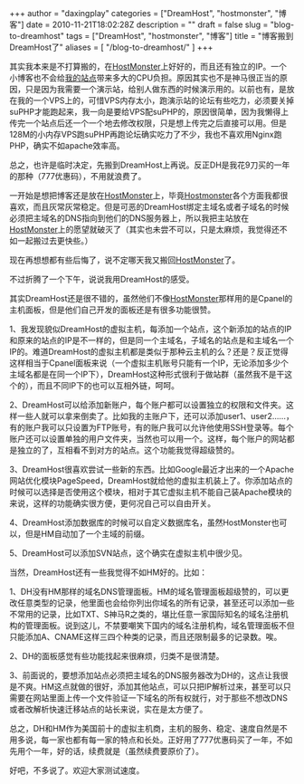 +++
author = "daxingplay"
categories = ["DreamHost", "hostmonster", "博客"]
date = 2010-11-21T18:02:28Z
description = ""
draft = false
slug = "blog-to-dreamhost"
tags = ["DreamHost", "hostmonster", "博客"]
title = "博客搬到DreamHost了"
aliases = [
    "/blog-to-dreamhost/"
]
+++


其实我本来是不打算搬的，在[HostMonster](http://www.hostmonster.com/track/daxingplay "美国著名虚拟主机提供商HostMonster")上好好的，而且还有独立的IP。一个小博客也不会给[我的站点](http://www.ojpal.com)带来多大的CPU负担。原因其实也不是神马很正当的原因，只是因为我需要一个演示站，给别人做东西的时候演示用的。以前也有，是放在我的一个VPS上的，可惜VPS内存太小，跑演示站的论坛有些吃力，必须要关掉suPHP才能跑起来，我一向是要给VPS配suPHP的，原因很简单，因为我懒得上传完一个站点后还一个一个地去修改权限，只是想上传完之后直接可以用。但是128M的小内存VPS跑suPHP再跑论坛确实吃力了不少，我也不喜欢用Nginx跑PHP，确实不如apache效率高。

总之，也许是临时决定，先搬到DreamHost上再说。反正DH是我花9刀买的一年的那种（777优惠码），不用就浪费了。

一开始是想把博客还是放在[HostMonster](http://www.hostmonster.com/track/daxingplay "美国著名虚拟主机提供商HostMonster")上，毕竟[Hostmonster](http://www.hostmonster.com/track/daxingplay "美国著名虚拟主机提供商HostMonster")各个方面我都很喜欢，而且灰常灰常稳定。但是可恶的DreamHost绑定主域名或者子域名的时候必须把主域名的DNS指向到他们的DNS服务器上，所以我把主站放在[HostMonster](http://www.hostmonster.com/track/daxingplay "美国著名虚拟主机提供商HostMonster")上的愿望就破灭了（其实也未尝不可以，只是太麻烦，我觉得还不如一起搬过去更快些。）

现在再想想都有些后悔了，说不定哪天我又搬回[HostMonster](http://www.hostmonster.com/track/daxingplay "美国著名虚拟主机提供商HostMonster")了。

不过折腾了一个下午，说说我用DreamHost的感受。

其实DreamHost还是很不错的，虽然他们不像[HostMonster](http://www.hostmonster.com/track/daxingplay "美国著名虚拟主机提供商HostMonster")那样用的是Cpanel的主机面板，但是他们自己开发的面板还是有很多功能很赞。

1、我发现貌似DreamHost的虚拟主机，每添加一个站点，这个新添加的站点的IP和原来的站点的IP是不一样的，但是同一个主域名，子域名的站点是和主域名一个IP的。难道DreamHost的虚拟主机都是类似于那种云主机的么？还是？反正觉得这样相当于Cpanel面板来说（一个虚拟主机账号只能有一个IP，无论添加多少个主域名都是在同一个IP下），DreamHost这种形式很利于做站群（虽然我不是干这个的），而且不同IP下的也可以互相外链，呵呵。

2、DreamHost可以给添加新账户，每个账户都可以设置独立的权限和文件夹。这样一些人就可以拿来倒卖了。比如我的主账户下，还可以添加user1、user2……，有的账户我可以只设置为FTP账号，有的账户我可以允许他使用SSH登录等。每个账户还可以设置单独的用户文件夹，当然也可以用一个。这样，每个账户的网站都是独立的了，互相看不到对方的站点。这个功能我觉得超级赞的。

3、DreamHost很喜欢尝试一些新的东西。比如Google最近才出来的一个Apache网站优化模块PageSpeed，DreamHost就给他的虚拟主机装上了。你添加站点的时候可以选择是否使用这个模块，相对于其它虚拟主机不能自己装Apache模块的来说，这样的功能确实很方便，更何况自己可以自由开关。

4、DreamHost添加数据库的时候可以自定义数据库名，虽然HostMonster也可以，但是HM自动加了一个主域的前缀。

5、DreamHost可以添加SVN站点，这个确实在虚拟主机中很少见。

当然，DreamHost还有一些我觉得不如HM好的。比如：

1、DH没有HM那样的域名DNS管理面板。HM的域名管理面板超级赞的，可以更改任意类型的记录，他里面也会给你列出你域名的所有记录，甚至还可以添加一些不常用的记录，比如TXT、S神马R之类的，堪比任意一家国际知名的域名注册机构的管理面板。说到这儿，不禁要嘲笑下国内的域名注册机构，域名管理面板不但只能添加A、CNAME这样三四个种类的记录，而且还限制最多的记录数。唉。

2、DH的面板感觉有些功能找起来很麻烦，归类不是很清楚。

3、前面说的，要想添加站点必须把主域名的DNS服务器改为DH的，这点让我很是不爽。HM这点就做的很好，添加其他站点，可以只把IP解析过来，甚至可以只需要在网站里面上传一个文件验证一下域名的所有权就行，对于那些不想改DNS或者改解析快速迁移站点的站长来说，实在是太方便了。

总之，DH和HM作为美国前十的虚拟主机商，主机的服务、稳定、速度自然是不用多说，每一家也都有每一家的特点和长处。正好用了777优惠码买了一年，不如先用个一年，好的话，续费就是（虽然续费要原价了）。

好吧，不多说了。欢迎大家测试速度。




